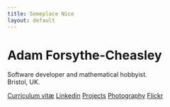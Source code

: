 ```yaml
---
title: Someplace Nice
layout: default
---
```


# Adam Forsythe-Cheasley

Software developer and mathematical hobbyist.  
Bristol, UK.

[Curriculum vitæ](https://docs.google.com/document/d/1E12laGHJfH6mGAr6N2Hfm41x5Xi4aKiSwxxWUx4pbmw/edit?usp=sharing)
[Linkedin](http://www.linkedin.com/in/adamcheasley)
[Projects](/projects/index.html)
[Photography](http://www.adamcheasley.com/)
[Flickr](http://www.flickr.com/photos/someplacenice/)
